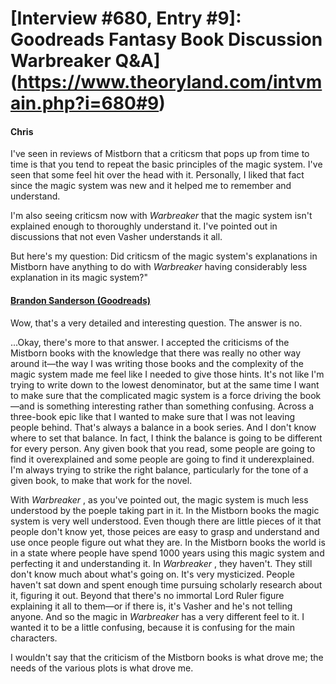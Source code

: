 # [Interview #680, Entry #9]: Goodreads Fantasy Book Discussion Warbreaker Q&A](https://www.theoryland.com/intvmain.php?i=680#9)

#### Chris

I've seen in reviews of Mistborn that a criticsm that pops up from time to time is that you tend to repeat the basic principles of the magic system. I've seen that some feel hit over the head with it. Personally, I liked that fact since the magic system was new and it helped me to remember and understand.

I'm also seeing criticsm now with
*Warbreaker*
that the magic system isn't explained enough to thoroughly understand it. I've pointed out in discussions that not even Vasher understands it all.

But here's my question: Did criticsm of the magic system's explanations in Mistborn have anything to do with
*Warbreaker*
having considerably less explanation in its magic system?"

#### [Brandon Sanderson (Goodreads)](http://www.goodreads.com/topic/show/264132-q-a-with-brandon-sanderson?page=1#comment_12864871)

Wow, that's a very detailed and interesting question. The answer is no.

...Okay, there's more to that answer. I accepted the criticisms of the Mistborn books with the knowledge that there was really no other way around it—the way I was writing those books and the complexity of the magic system made me feel like I needed to give those hints. It's not like I'm trying to write down to the lowest denominator, but at the same time I want to make sure that the complicated magic system is a force driving the book—and is something interesting rather than something confusing. Across a three-book epic like that I wanted to make sure that I was not leaving people behind. That's always a balance in a book series. And I don't know where to set that balance. In fact, I think the balance is going to be different for every person. Any given book that you read, some people are going to find it overexplained and some people are going to find it underexplained. I'm always trying to strike the right balance, particularly for the tone of a given book, to make that work for the novel.

With
*Warbreaker*
, as you've pointed out, the magic system is much less understood by the poeple taking part in it. In the Mistborn books the magic system is very well understood. Even though there are little pieces of it that people don't know yet, those peices are easy to grasp and understand and use once people figure out what they are. In the Mistborn books the world is in a state where people have spend 1000 years using this magic system and perfecting it and understanding it. In
*Warbreaker*
, they haven't. They still don't know much about what's going on. It's very mysticized. People haven't sat down and spent enough time pursuing scholarly research about it, figuring it out. Beyond that there's no immortal Lord Ruler figure explaining it all to them—or if there is, it's Vasher and he's not telling anyone. And so the magic in
*Warbreaker*
has a very different feel to it. I wanted it to be a little confusing, because it is confusing for the main characters.

I wouldn't say that the criticism of the Mistborn books is what drove me; the needs of the various plots is what drove me.

